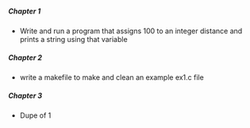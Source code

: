 
##### Chapter 1 
- Write and run a program that assigns 100 to an integer distance and prints a string using that variable 

##### Chapter 2
- write a makefile to make and clean an example ex1.c file 

##### Chapter 3 
- Dupe of 1 





